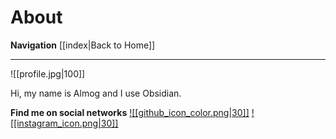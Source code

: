 # About
**Navigation**
[[index|Back to Home]]

---

![[profile.jpg|100]]

Hi, my name is Almog and I use Obsidian.

**Find me on social networks**
[![[github_icon_color.png|30]]](https://github.com/almogtzabari) [![[instagram_icon.png|30]]](https://www.instagram.com/almog_tzabari/)

